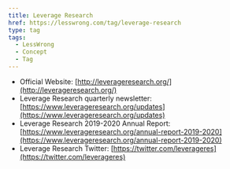 ```yaml
---
title: Leverage Research
href: https://lesswrong.com/tag/leverage-research
type: tag
tags:
  - LessWrong
  - Concept
  - Tag
---
```


*   Official Website: [http://leverageresearch.org/](http://leverageresearch.org/)
*   Leverage Research quarterly newsletter: [https://www.leverageresearch.org/updates](https://www.leverageresearch.org/updates)
*   Leverage Research 2019-2020 Annual Report: [https://www.leverageresearch.org/annual-report-2019-2020](https://www.leverageresearch.org/annual-report-2019-2020)
*   Leverage Research Twitter: [https://twitter.com/leverageres](https://twitter.com/leverageres)